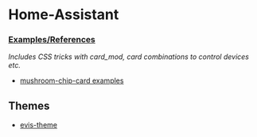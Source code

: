 # Home-Assistant


### [Examples/References](examples/readme.md)
*Includes CSS tricks with card_mod, card combinations to control devices etc.*
* [mushroom-chip-card examples](examples/mushroom-chip-card.md)

## Themes
* [evis-theme](themes/readme.md)
